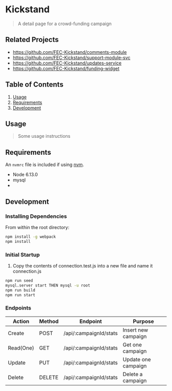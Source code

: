 # Kickstand

> A detail page for a crowd-funding campaign

## Related Projects

  - https://github.com/FEC-Kickstand/comments-module
  - https://github.com/FEC-Kickstand/support-module-svc
  - https://github.com/FEC-Kickstand/updates-service
  - https://github.com/FEC-Kickstand/funding-widget

## Table of Contents

1. [Usage](#Usage)
1. [Requirements](#requirements)
1. [Development](#development)

## Usage

> Some usage instructions

## Requirements

An `nvmrc` file is included if using [nvm](https://github.com/creationix/nvm).

- Node 6.13.0
- mysql 
- 

## Development

### Installing Dependencies

From within the root directory:

```sh
npm install -g webpack
npm install
```

### Initial Startup

1. Copy the contents of connection.test.js into a new file and name it connection.js
 

```sh
npm run seed
mysql.server start THEN mysql -u root
npm run build
npm run start
```

### Endpoints

| Action    | Method | Endpoint                                              | Purpose             |
|-----------|--------|-------------------------------------------------------|---------------------|
| Create    | POST   | /api/:campaignId/stats                                | Insert new campaign |
| Read(One) | GET    | /api/:campaignId/stats                                | Get one campaign    |
| Update    | PUT    | /api/:campaignId/stats                                | Update one campaign |
| Delete    | DELETE | /api/:campaignId/stats                                | Delete a campaign   |


